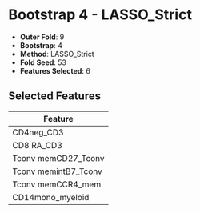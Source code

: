 # Bootstrap 4 - LASSO_Strict

- **Outer Fold**: 9
- **Bootstrap**: 4
- **Method**: LASSO_Strict
- **Fold Seed**: 53
- **Features Selected**: 6

## Selected Features

| Feature |
|---------|
| CD4neg_CD3 |
| CD8 RA_CD3 |
| Tconv memCD27_Tconv |
| Tconv memintB7_Tconv |
| Tconv memCCR4_mem |
| CD14mono_myeloid |
